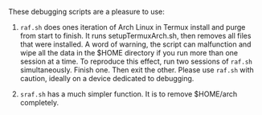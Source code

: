 These debugging scripts are a pleasure to use: 

1) `raf.sh` does ones iteration of Arch Linux in Termux install and purge from start to finish. It runs setupTermuxArch.sh, then removes all files that were installed.  A word of warning, the script can malfunction and wipe all the data in the $HOME directory if you run more than one session at a time.  To reproduce this effect, run two sessions of `raf.sh` simultaneously. Finish one. Then exit the other.  Please use `raf.sh` with caution, ideally on a device dedicated to debugging.  

2) `sraf.sh` has a much simpler function. It is to remove $HOME/arch completely.
